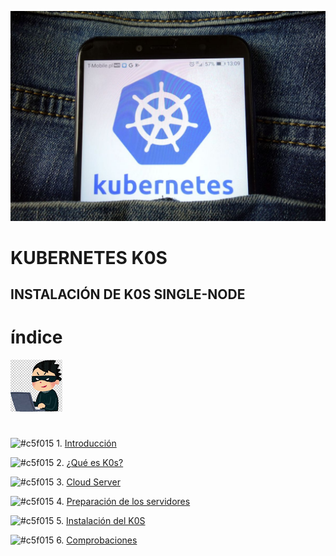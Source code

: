 ![img](https://github.com/abarcajoel/K0S/blob/main/img/k0s.jpg)
# KUBERNETES K0S
## INSTALACIÓN DE K0S SINGLE-NODE
# índice
![img](https://github.com/abarcajoel/K0S/blob/main/img/joel.jpg)
#
![#c5f015](https://via.placeholder.com/15/c5f015/000000?text=+) 1. [Introducción](https://github.com/abarcajoel/K0S/blob/main/readme/Introduccion.md)

![#c5f015](https://via.placeholder.com/15/c5f015/000000?text=+) 2. [¿Qué es K0s?](https://github.com/abarcajoel/K0S/blob/main/readme/que_es_k0s.md)

![#c5f015](https://via.placeholder.com/15/c5f015/000000?text=+) 3. [Cloud Server](https://github.com/abarcajoel/K0S/blob/main/readme/cloud_server.md)

![#c5f015](https://via.placeholder.com/15/c5f015/000000?text=+) 4. [Preparación de los servidores](https://github.com/abarcajoel/K0S/blob/main/readme/servidores.md)

![#c5f015](https://via.placeholder.com/15/c5f015/000000?text=+) 5. [Instalación del K0S](https://github.com/abarcajoel/K0S/blob/main/readme/instalacion_K0s.md) 

![#c5f015](https://via.placeholder.com/15/c5f015/000000?text=+) 6. [Comprobaciones](https://github.com/abarcajoel/K0S/blob/main/readme/comprobaciones.md)




